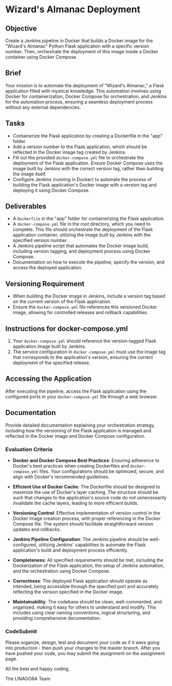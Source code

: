 # Wizard's Almanac Deployment

## Objective

Create a Jenkins pipeline in Docker that builds a Docker image for the "Wizard's Almanac" Python Flask application with a specific version number. Then, orchestrate the deployment of this image inside a Docker container using Docker Compose.

## Brief

Your mission is to automate the deployment of "Wizard's Almanac," a Flask application filled with mystical knowledge. This automation involves using Docker for containerization, Docker Compose for orchestration, and Jenkins for the automation process, ensuring a seamless deployment process without any external dependencies.

## Tasks

-   Containerize the Flask application by creating a Dockerfile in the "app" folder.
-   Add a version number to the Flask application, which should be reflected in the Docker image tag created by Jenkins.
-   Fill out the provided `docker-compose.yml` file to orchestrate the deployment of the Flask application. Ensure Docker Compose uses the image built by Jenkins with the correct version tag, rather than building the image itself.
-   Configure Jenkins (running in Docker) to automate the process of building the Flask application's Docker image with a version tag and deploying it using Docker Compose.

## Deliverables

-   A `Dockerfile` in the "app" folder for containerizing the Flask application.
-   A `docker-compose.yml` file in the root directory, which you need to complete. This file should orchestrate the deployment of the Flask application container, utilizing the image built by Jenkins with the specified version number.
-   A Jenkins pipeline script that automates the Docker image build, including version tagging, and deployment process using Docker Compose.
-   Documentation on how to execute the pipeline, specify the version, and access the deployed application.

## Versioning Requirement

-   When building the Docker image in Jenkins, include a version tag based on the current version of the Flask application.
-   Ensure the `docker-compose.yml` file references this versioned Docker image, allowing for controlled releases and rollback capabilities.

## Instructions for docker-compose.yml

1. Your `docker-compose.yml` should reference the version-tagged Flask application image built by Jenkins.
2. The service configuration in `docker-compose.yml` must use the image tag that corresponds to the application's version, ensuring the correct deployment of the specified release.

## Accessing the Application

After executing the pipeline, access the Flask application using the configured ports in your `docker-compose.yml` file through a web browser.

## Documentation

Provide detailed documentation explaining your orchestration strategy, including how the versioning of the Flask application is managed and reflected in the Docker image and Docker Compose configuration.

### Evaluation Criteria

-   **Docker and Docker Compose Best Practices**: Ensuring adherence to Docker's best practices when creating Dockerfiles and `docker-compose.yml` files. Your configurations should be optimized, secure, and align with Docker's recommended guidelines.

-   **Efficient Use of Docker Cache**: The Dockerfile should be designed to maximize the use of Docker's layer caching. The structure should be such that changes to the application's source code do not unnecessarily invalidate the cache layers, leading to more efficient builds.

-   **Versioning Control**: Effective implementation of version control in the Docker image creation process, with proper referencing in the Docker Compose file. The system should facilitate straightforward version updates and rollbacks.

-   **Jenkins Pipeline Configuration**: The Jenkins pipeline should be well-configured, utilizing Jenkins' capabilities to automate the Flask application's build and deployment process efficiently.

-   **Completeness**: All specified requirements should be met, including the Dockerization of the Flask application, the setup of Jenkins automation, and the orchestration using Docker Compose.

-   **Correctness**: The deployed Flask application should operate as intended, being accessible through the specified port and accurately reflecting the version specified in the Docker image.

-   **Maintainability**: The codebase should be clean, well-commented, and organized, making it easy for others to understand and modify. This includes using clear naming conventions, logical structuring, and providing comprehensive documentation.

### CodeSubmit

Please organize, design, test and document your code as if it were
going into production - then push your changes to the master branch. After you have pushed your code, you may submit the assignment on the assignment page.

All the best and happy coding,

The LINAGORA Team